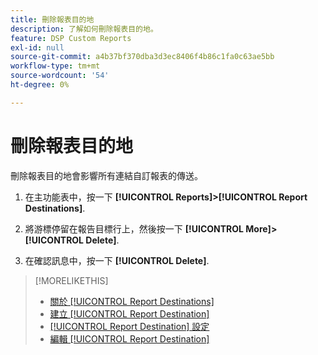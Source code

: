 ```yaml
---
title: 刪除報表目的地
description: 了解如何刪除報表目的地。
feature: DSP Custom Reports
exl-id: null
source-git-commit: a4b37bf370dba3d3ec8406f4b86c1fa0c63ae5bb
workflow-type: tm+mt
source-wordcount: '54'
ht-degree: 0%

---
```



# 刪除報表目的地

刪除報表目的地會影響所有連結自訂報表的傳送。

1. 在主功能表中，按一下 **[!UICONTROL Reports]>[!UICONTROL Report Destinations]**.

1. 將游標停留在報告目標行上，然後按一下 **[!UICONTROL More]>[!UICONTROL Delete]**.

1. 在確認訊息中，按一下 **[!UICONTROL Delete]**.

>[!MORELIKETHIS]
>
>* [關於 [!UICONTROL Report Destinations]](/help/dsp/reports/report-destinations/report-destination-about.md)
>* [建立 [!UICONTROL Report Destination]](/help/dsp/reports/report-destinations/report-destination-create.md)
>* [[!UICONTROL Report Destination] 設定](/help/dsp/reports/report-destinations/report-destination-settings.md)
>* [編輯 [!UICONTROL Report Destination]](/help/dsp/reports/report-destinations/report-destination-edit.md)

